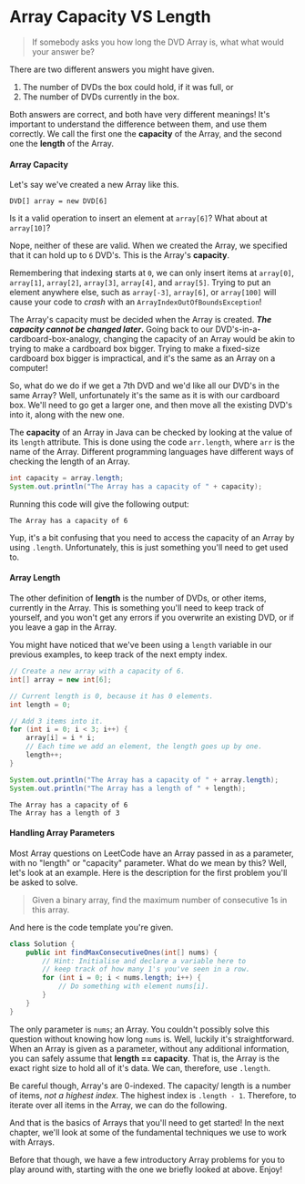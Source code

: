 # Array Capacity VS Length

> If somebody asks you how long the DVD Array is, what what would your answer be?

There are two different answers you might have given.

1. The number of DVDs the box could hold, if it was full, or
2. The number of DVDs currently in the box.

Both answers are correct, and both have very different meanings! It's important to understand the difference between them, and use them correctly. We call the first one the **capacity** of the Array, and the second one the **length** of the Array.

#### Array Capacity <a id="array-capacity"></a>

Let's say we've created a new Array like this.

```text
DVD[] array = new DVD[6]
```

Is it a valid operation to insert an element at `array[6]`? What about at `array[10]`?

Nope, neither of these are valid. When we created the Array, we specified that it can hold up to `6` DVD's. This is the Array's **capacity**.

Remembering that indexing starts at `0`, we can only insert items at `array[0]`, `array[1]`, `array[2]`, `array[3]`, `array[4]`, and `array[5]`. Trying to put an element anywhere else, such as `array[-3]`, `array[6]`, or `array[100]` will cause your code to _crash_ with an `ArrayIndexOutOfBoundsException`!

The Array's capacity must be decided when the Array is created. _**The capacity cannot be changed later**_**.** Going back to our DVD's-in-a-cardboard-box-analogy, changing the capacity of an Array would be akin to trying to make a cardboard box bigger. Trying to make a fixed-size cardboard box bigger is impractical, and it's the same as an Array on a computer!

So, what do we do if we get a 7th DVD and we'd like all our DVD's in the same Array? Well, unfortunately it's the same as it is with our cardboard box. We'll need to go get a larger one, and then move all the existing DVD's into it, along with the new one.

The **capacity** of an Array in Java can be checked by looking at the value of its `length` attribute. This is done using the code `arr.length`, where `arr` is the name of the Array. Different programming languages have different ways of checking the length of an Array.

```java
int capacity = array.length;
System.out.println("The Array has a capacity of " + capacity);
```

Running this code will give the following output:

```text
The Array has a capacity of 6
```

Yup, it's a bit confusing that you need to access the capacity of an Array by using `.length`. Unfortunately, this is just something you'll need to get used to.

#### Array Length <a id="array-length"></a>

The other definition of **length** is the number of DVDs, or other items, currently in the Array. This is something you'll need to keep track of yourself, and you won't get any errors if you overwrite an existing DVD, or if you leave a gap in the Array.

You might have noticed that we've been using a `length` variable in our previous examples, to keep track of the next empty index.

```java
// Create a new array with a capacity of 6.
int[] array = new int[6];

// Current length is 0, because it has 0 elements.
int length = 0;

// Add 3 items into it.
for (int i = 0; i < 3; i++) {
    array[i] = i * i;
    // Each time we add an element, the length goes up by one.
    length++;
}

System.out.println("The Array has a capacity of " + array.length);
System.out.println("The Array has a length of " + length);
```

```text
The Array has a capacity of 6
The Array has a length of 3
```

#### Handling Array Parameters <a id="handling-array-parameters"></a>

Most Array questions on LeetCode have an Array passed in as a parameter, with no "length" or "capacity" parameter. What do we mean by this? Well, let's look at an example. Here is the description for the first problem you'll be asked to solve.

> Given a binary array, find the maximum number of consecutive 1s in this array.

And here is the code template you're given.

```java
class Solution {
    public int findMaxConsecutiveOnes(int[] nums) {
        // Hint: Initialise and declare a variable here to 
        // keep track of how many 1's you've seen in a row.
        for (int i = 0; i < nums.length; i++) {
            // Do something with element nums[i].
        }
    }
}
```

The only parameter is `nums`; an Array. You couldn't possibly solve this question without knowing how long `nums` is. Well, luckily it's straightforward. When an Array is given as a parameter, without any additional information, you can safely assume that **length == capacity**. That is, the Array is the exact right size to hold all of it's data. We can, therefore, use `.length`.

Be careful though, Array's are 0-indexed. The capacity/ length is a number of items, _not a highest index_. The highest index is `.length - 1`. Therefore, to iterate over all items in the Array, we can do the following.

And that is the basics of Arrays that you'll need to get started! In the next chapter, we'll look at some of the fundamental techniques we use to work with Arrays.

Before that though, we have a few introductory Array problems for you to play around with, starting with the one we briefly looked at above. Enjoy!

